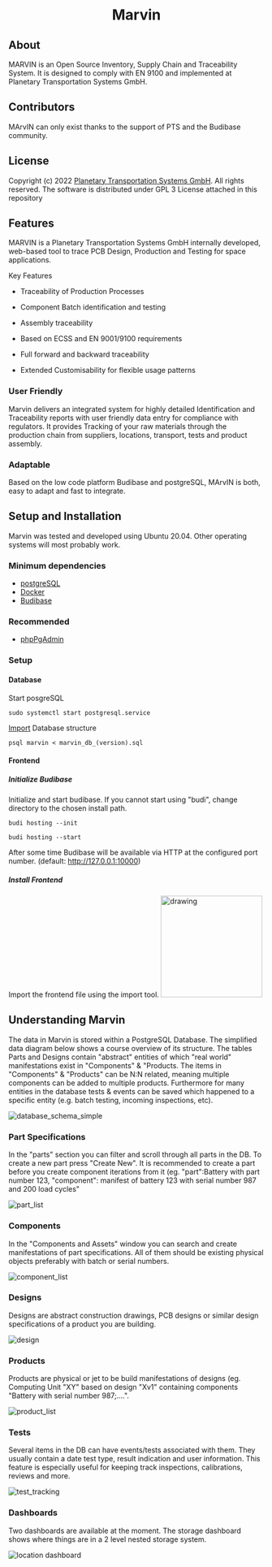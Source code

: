 
<h1 align="center">
  Marvin
</h1>


## About 
MARVIN is an Open Source Inventory, Supply Chain and Traceability System. It is designed to comply with EN 9100 and implemented at Planetary Transportation Systems GmbH.

## Contributors
MArvIN can only exist thanks to the support of PTS and the Budibase community.

## License
Copyright (c) 2022 [Planetary Transportation Systems GmbH](https://www.pts.space). All rights reserved. The software is distributed under GPL 3 License attached in this repository

## Features
MARVIN is a Planetary Transportation Systems GmbH internally developed, web-based tool to trace PCB Design, Production and Testing for space applications.

Key Features
* Traceability of Production Processes
* Component Batch identification and testing
* Assembly traceability

* Based on ECSS and EN 9001/9100 requirements
* Full forward and backward traceability
* Extended Customisability for flexible usage patterns

### User Friendly
Marvin delivers an integrated system for highly detailed Identification and Traceability reports with user friendly data entry for compliance with regulators. It provides Tracking of your raw materials through the production chain from suppliers, locations, transport, tests and product assembly. 

### Adaptable
Based on the low code platform Budibase and postgreSQL, MArvIN is both, easy to adapt and fast to integrate. 

## Setup and Installation
Marvin was tested and developed using Ubuntu 20.04. Other operating systems will most probably work.

### Minimum dependencies
* [postgreSQL](https://www.postgresql.org/download/linux/ubuntu/)
* [Docker](https://www.docker.com)
* [Budibase](https://docs.budibase.com/docs/budibase-cli-setup)

### Recommended
* [phpPgAdmin](https://github.com/phppgadmin/phppgadmin/releases)

### Setup


#### Database
Start posgreSQL
```
sudo systemctl start postgresql.service
```
[Import](https://www.postgresql.org/docs/8.1/backup.html#BACKUP-DUMP-RESTORE) Database structure 
```
psql marvin < marvin_db_(version).sql
```
#### Frontend
##### Initialize Budibase
Initialize and start budibase. If you cannot start using "budi", change directory to the chosen install path.
``` 
budi hosting --init

budi hosting --start
```

After some time Budibase will be available via HTTP at the configured port number. (default: http://127.0.0.1:10000)

##### Install Frontend 
Import the frontend file using the import tool.
<img src="pictures/screenshots/create_app.png" alt="drawing" width="200"/>

## Understanding Marvin

The data in Marvin is stored within a PostgreSQL Database. The simplified data diagram below shows a course overview of its structure. The tables Parts and Designs contain "abstract" entities of which "real world" manifestations exist in "Components" & "Products. The items in "Components" & "Products" can be N:N related, meaning multiple components can be added to multiple products. Furthermore for many entities in the database tests & events can be saved which happened to a specific entity (e.g. batch testing, incoming inspections, etc).

![database_schema_simple](doc/simplified_db_schema.jpg)

### Part Specifications
In the "parts" section you can filter and scroll through all parts in the DB. To create a new part press "Create New". It is recommended to create a part before you create component iterations from it (eg. "part":Battery with part number 123, "component": manifest of battery 123 with serial number 987 and 200 load cycles"

![part_list](pictures/screenshots/part_specifications.png)

### Components
In the "Components and Assets" window you can search and create manifestations of part specifications. All of them should be existing physical objects preferably with batch or serial numbers.

![component_list](pictures/screenshots/filtered_components.png)

### Designs
Designs are abstract construction drawings, PCB designs or similar design specifications of a product you are building.

![design](pictures/screenshots/design_specification.png)

### Products
Products are physical or jet to be build manifestations of designs (eg. Computing Unit "XY" based on design "Xv1" containing components "Battery with serial number 987;....".

![product_list](pictures/screenshots/product_list.png)

### Tests
Several items in the DB can have events/tests associated with them. They usually contain a date test type, result indication and user information.
This feature is especially useful for keeping track inspections, calibrations, reviews and more.

![test_tracking](pictures/screenshots/test_event_tracking.png)

### Dashboards
Two dashboards are available at the moment. The storage dashboard shows where things are in a 2 level nested storage system.

![location dashboard](pictures/screenshots/location_dashboard.png)